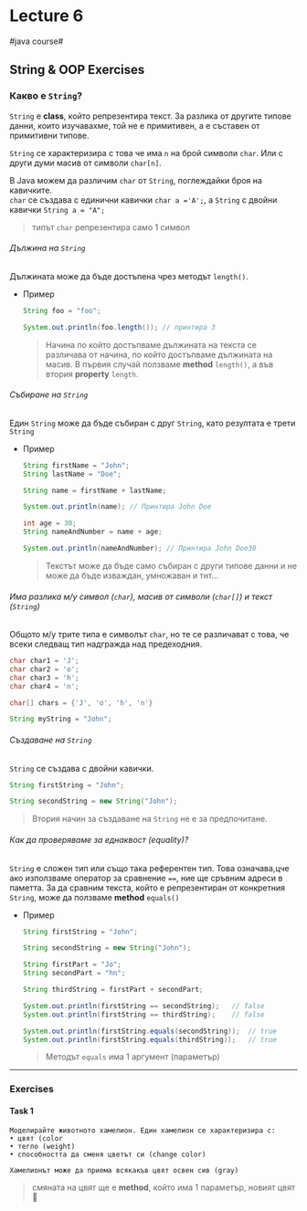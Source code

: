 # Lecture 6
#java course#

## String & OOP Exercises

### Какво е `String`?

`String` е **class**, който репрезентира текст. За разлика от другите типове данни, 
които изучавахме, той не е примитивен, а е съставен от примитивни типове.

`String` се характеризира с това че има `n` на брой символи `char`. Или с други думи
масив от символи `char[n]`.

В Java можем да различим `char` от `String`, поглеждайки броя на кавичките.  
`char` се създава с единични кавички `char a ='A';`, а `String` с двойни кавички
`String a = "A";`

> типът `char` репрезентира само 1 символ

###### Дължина на `String`

Дължината може да бъде достъпена чрез методът `length()`.

- Пример

    ```java
    String foo = "foo";
    
    System.out.println(foo.length()); // принтира 3
    ```

    > Начина по който достъпваме дължината на текста се различава от начина,
     по който достъпваме дължината на масив. В първия случай ползваме **method** `length()`,
     а във втория **property** `length`.


###### Събиране на `String`

Един `String` може да бъде събиран с друг `String`, като резултата е трети `String` 

- Пример

    ```java
    String firstName = "John";
    String lastName = "Doe";
    
    String name = firstName + lastName;
    
    System.out.println(name); // Принтира John Doe
  
    int age = 30;
    String nameAndNumber = name + age;
  
    System.out.println(nameAndNumber); // Принтира John Doe30
    ```
    
    > Текстът може да бъде само събиран с други типове данни и не може да бъде изваждан, умножаван и тнт...

###### Има разлика м/у символ (`char`), масив от символи (`char[]`) и текст (`String`)

Общото м/у трите типа е символът `char`, но те се различават с това,
че всеки следващ тип надгражда над предеходния.

```java
char char1 = 'J';
char char2 = 'o';
char char3 = 'h';
char char4 = 'n';

char[] chars = {'J', 'o', 'h', 'n'}

String myString = "John";
```

###### Създаване на `String`

`String` се създава с двойни кавички.

```java
String firstString = "John";

String secondString = new String("John");
```
> Втория начин за създаване на `String` не е за предпочитане.


###### Как да проверяваме за еднаквост (equality)?
`String` е сложен тип или също така референтен тип.
Това означава,цче ако използваме оператор за сравнение `==`, 
ние ще сръвним адреси в паметта. За да сравним текста,
който е репрезентиран от конкретния `String`, може да 
ползваме **method** `equals()`

- Пример
    ```java
    String firstString = "John";
    
    String secondString = new String("John");
    
    String firstPart = "Jo";
    String secondPart = "hn";
    
    String thirdString = firstPart + secondPart;
    
    System.out.println(firstString == secondString);   // false
    System.out.println(firstString == thirdString);    // false
    
    System.out.println(firstString.equals(secondString));  // true
    System.out.println(firstString.equals(thirdString));   // true
    ```
    > Методът `equals` има 1 аргумент (параметър)

---

### Exercises

#### Task 1

```
Моделирайте животното хамелион. Един хамелион се характеризира с:
• цвят (color
• тегло (weight)
• способността да сменя цветът си (change color)

Хамелионът може да приема всякакъв цвят освен сив (gray)
```
> смяната на цвят  ще е **method**, който има 1 параметър, новият цвят 🦎
